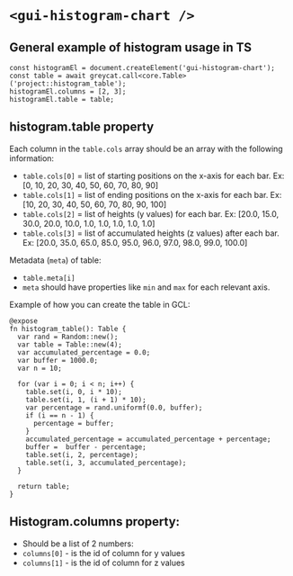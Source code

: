 # `<gui-histogram-chart />`

## General example of histogram usage in TS
  ```
  const histogramEl = document.createElement('gui-histogram-chart');
  const table = await greycat.call<core.Table>('project::histogram_table');
  histogramEl.columns = [2, 3];
  histogramEl.table = table;
  ```

## histogram.table property

Each column in the `table.cols` array should be an array with the following information:

- `table.cols[0]` = list of starting positions on the x-axis for each bar. Ex: [0, 10, 20, 30, 40, 50, 60, 70, 80, 90]
- `table.cols[1]` = list of ending positions on the x-axis for each bar. Ex: [10, 20, 30, 40, 50, 60, 70, 80, 90, 100]
- `table.cols[2]` = list of heights (y values) for each bar. Ex: [20.0, 15.0, 30.0, 20.0, 10.0, 1.0, 1.0, 1.0, 1.0, 1.0]
- `table.cols[3]` = list of accumulated heights (z values) after each bar. Ex: [20.0, 35.0, 65.0, 85.0, 95.0, 96.0, 97.0, 98.0, 99.0, 100.0]

Metadata (`meta`) of table:

- `table.meta[i]`
- `meta` should have properties like `min` and `max` for each relevant axis.

Example of how you can create the table in GCL:

  ```gcl
  @expose
  fn histogram_table(): Table {
    var rand = Random::new();
    var table = Table::new(4);
    var accumulated_percentage = 0.0;
    var buffer = 1000.0;
    var n = 10;

    for (var i = 0; i < n; i++) {
      table.set(i, 0, i * 10);
      table.set(i, 1, (i + 1) * 10);
      var percentage = rand.uniformf(0.0, buffer);
      if (i == n - 1) {
        percentage = buffer;
      }
      accumulated_percentage = accumulated_percentage + percentage;
      buffer =  buffer - percentage;
      table.set(i, 2, percentage);
      table.set(i, 3, accumulated_percentage);
    }

    return table;
  }
  ```

## Histogram.columns property:

-  Should be a list of 2 numbers:
  -    `columns[0]` - is the id of column for y values
  -    `columns[1]` - is the id of column for z values